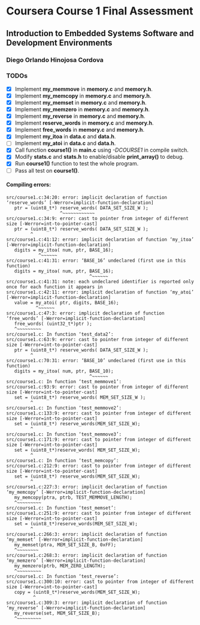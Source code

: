 # Coursera Course 1 Final Assessment
## Introduction to Embedded Systems Software and Development Environments 
### Diego Orlando Hinojosa Cordova

### TODOs
- [x] Implement **my_memmove** in **memory.c** and **memory.h**.
- [x] Implement **my_memcopy** in **memory.c** and **memory.h**.
- [X] Implement **my_memset** in **memory.c** and **memory.h**.
- [X] Implement **my_memzero** in **memory.c** and **memory.h**.
- [X] Implement **my_reverse** in **memory.c** and **memory.h**.
- [X] Implement **reserve_words** in **memory.c** and **memory.h**.
- [X] Implement **free_words** in **memory.c** and **memory.h**.
- [X] Implement **my_itoa** in **data.c** and **data.h**.
- [ ] Implement **my_atoi** in **data.c** and **data.h**.
- [X] Call function **course1()** in **main.c** using *-DCOURSE1* in compile switch.
- [X] Modify **stats.c** and **stats.h** to enable/disable **print_array()** to debug. 
- [X] Run **course1()** function to test the whole program.
- [ ] Pass all test on **course1()**.

#### Compiling errors:
```
src/course1.c:34:20: error: implicit declaration of function ‘reserve_words’ [-Werror=implicit-function-declaration]
   ptr = (uint8_t*) reserve_words( DATA_SET_SIZE_W );
                    ^~~~~~~~~~~~~
src/course1.c:34:9: error: cast to pointer from integer of different size [-Werror=int-to-pointer-cast]
   ptr = (uint8_t*) reserve_words( DATA_SET_SIZE_W );
         ^
src/course1.c:41:12: error: implicit declaration of function ‘my_itoa’ [-Werror=implicit-function-declaration]
   digits = my_itoa( num, ptr, BASE_16);
            ^~~~~~~
src/course1.c:41:31: error: ‘BASE_16’ undeclared (first use in this function)
   digits = my_itoa( num, ptr, BASE_16);
                               ^~~~~~~
src/course1.c:41:31: note: each undeclared identifier is reported only once for each function it appears in
src/course1.c:42:11: error: implicit declaration of function ‘my_atoi’ [-Werror=implicit-function-declaration]
   value = my_atoi( ptr, digits, BASE_16);
           ^~~~~~~
src/course1.c:47:3: error: implicit declaration of function ‘free_words’ [-Werror=implicit-function-declaration]
   free_words( (uint32_t*)ptr );
   ^~~~~~~~~~
src/course1.c: In function ‘test_data2’:
src/course1.c:63:9: error: cast to pointer from integer of different size [-Werror=int-to-pointer-cast]
   ptr = (uint8_t*) reserve_words( DATA_SET_SIZE_W );
         ^
src/course1.c:70:31: error: ‘BASE_10’ undeclared (first use in this function)
   digits = my_itoa( num, ptr, BASE_10);
                               ^~~~~~~
src/course1.c: In function ‘test_memmove1’:
src/course1.c:93:9: error: cast to pointer from integer of different size [-Werror=int-to-pointer-cast]
   set = (uint8_t*) reserve_words( MEM_SET_SIZE_W );
         ^
src/course1.c: In function ‘test_memmove2’:
src/course1.c:133:9: error: cast to pointer from integer of different size [-Werror=int-to-pointer-cast]
   set = (uint8_t*) reserve_words(MEM_SET_SIZE_W);
         ^
src/course1.c: In function ‘test_memmove3’:
src/course1.c:171:9: error: cast to pointer from integer of different size [-Werror=int-to-pointer-cast]
   set = (uint8_t*)reserve_words( MEM_SET_SIZE_W);
         ^
src/course1.c: In function ‘test_memcopy’:
src/course1.c:212:9: error: cast to pointer from integer of different size [-Werror=int-to-pointer-cast]
   set = (uint8_t*) reserve_words(MEM_SET_SIZE_W);
         ^
src/course1.c:227:3: error: implicit declaration of function ‘my_memcopy’ [-Werror=implicit-function-declaration]
   my_memcopy(ptra, ptrb, TEST_MEMMOVE_LENGTH);
   ^~~~~~~~~~
src/course1.c: In function ‘test_memset’:
src/course1.c:251:9: error: cast to pointer from integer of different size [-Werror=int-to-pointer-cast]
   set = (uint8_t*)reserve_words(MEM_SET_SIZE_W);
         ^
src/course1.c:266:3: error: implicit declaration of function ‘my_memset’ [-Werror=implicit-function-declaration]
   my_memset(ptra, MEM_SET_SIZE_B, 0xFF);
   ^~~~~~~~~
src/course1.c:268:3: error: implicit declaration of function ‘my_memzero’ [-Werror=implicit-function-declaration]
   my_memzero(ptrb, MEM_ZERO_LENGTH);
   ^~~~~~~~~~
src/course1.c: In function ‘test_reverse’:
src/course1.c:300:10: error: cast to pointer from integer of different size [-Werror=int-to-pointer-cast]
   copy = (uint8_t*)reserve_words(MEM_SET_SIZE_W);
          ^
src/course1.c:309:3: error: implicit declaration of function ‘my_reverse’ [-Werror=implicit-function-declaration]
   my_reverse(set, MEM_SET_SIZE_B);
   ^~~~~~~~~~
```
